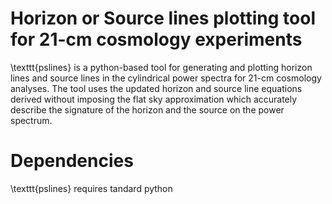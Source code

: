 # Horizon or Source lines plotting tool for 21-cm cosmology experiments

\texttt{pslines} is a python-based tool for generating and plotting horizon lines and source lines in the cylindrical power spectra for 21-cm cosmology analyses. The tool uses the updated horizon and source line equations derived without imposing the flat sky approximation which accurately describe the signature of the horizon and the source on the power spectrum.

# Dependencies
\texttt{pslines} requires tandard python 
